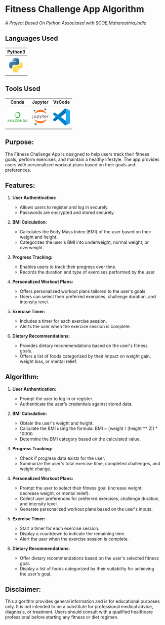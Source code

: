 # Fitness Challenge App Algorithm
_A Project Based On Python Associated with SCOE,Maharasthra,India_
## Languages Used

| Python3 |
|---------|
|  <img src="https://github.com/devicons/devicon/blob/master/icons/python/python-original.svg" title="Python"  alt="Python" width="55" height="55"/> |  <img src="https://github.com/devicons/devicon/blob/master/icons/c/c-original.svg" title="C"  alt="C" width="55" height="55"/> | 

## Tools Used
| Conda | Jupyter | VsCode | 
|----------|----------|----------|
|<img src="https://github.com/devicons/devicon/blob/master/icons/anaconda/anaconda-original-wordmark.svg" title="Anaconda" alt="Conda" width="65" height="65"/>|<img src="https://github.com/devicons/devicon/blob/master/icons/jupyter/jupyter-original-wordmark.svg" title="Jupiter" alt="Jupiter" width="55" height="55"/>|<img src="https://github.com/devicons/devicon/blob/master/icons/vscode/vscode-original.svg" title="VsCode" alt="Vscode" width="55" height="55"/>|
  </div>
  
## Purpose:
The Fitness Challenge App is designed to help users track their fitness goals, perform exercises, and maintain a healthy lifestyle. The app provides users with personalized workout plans based on their goals and preferences.

## Features:
1. **User Authentication:**
   - Allows users to register and log in securely.
   - Passwords are encrypted and stored securely.

2. **BMI Calculation:**
   - Calculates the Body Mass Index (BMI) of the user based on their weight and height.
   - Categorizes the user's BMI into underweight, normal weight, or overweight.

3. **Progress Tracking:**
   - Enables users to track their progress over time.
   - Records the duration and type of exercises performed by the user.

4. **Personalized Workout Plans:**
   - Offers personalized workout plans tailored to the user's goals.
   - Users can select their preferred exercises, challenge duration, and intensity level.

5. **Exercise Timer:**
   - Includes a timer for each exercise session.
   - Alerts the user when the exercise session is complete.

6. **Dietary Recommendations:**
   - Provides dietary recommendations based on the user's fitness goals.
   - Offers a list of foods categorized by their impact on weight gain, weight loss, or mental relief.

## Algorithm:
1. **User Authentication:**
   - Prompt the user to log in or register.
   - Authenticate the user's credentials against stored data.

2. **BMI Calculation:**
   - Obtain the user's weight and height.
   - Calculate the BMI using the formula: BMI = (weight / (height ** 2)) * 10000.
   - Determine the BMI category based on the calculated value.

3. **Progress Tracking:**
   - Check if progress data exists for the user.
   - Summarize the user's total exercise time, completed challenges, and weight change.

4. **Personalized Workout Plans:**
   - Prompt the user to select their fitness goal (increase weight, decrease weight, or mental relief).
   - Collect user preferences for preferred exercises, challenge duration, and intensity level.
   - Generate personalized workout plans based on the user's inputs.

5. **Exercise Timer:**
   - Start a timer for each exercise session.
   - Display a countdown to indicate the remaining time.
   - Alert the user when the exercise session is complete.

6. **Dietary Recommendations:**
   - Offer dietary recommendations based on the user's selected fitness goal.
   - Display a list of foods categorized by their suitability for achieving the user's goal.

## Disclaimer:
This algorithm provides general information and is for educational purposes only. It is not intended to be a substitute for professional medical advice, diagnosis, or treatment. Users should consult with a qualified healthcare professional before starting any fitness or diet regimen.
